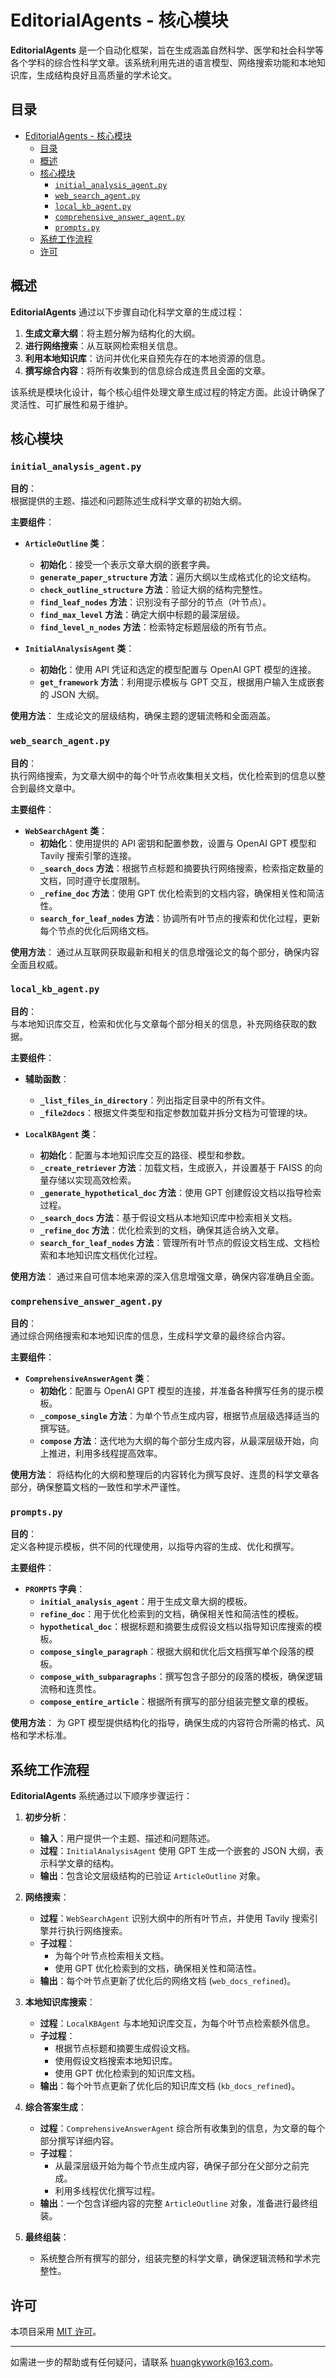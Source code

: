 # EditorialAgents - 核心模块

**EditorialAgents** 是一个自动化框架，旨在生成涵盖自然科学、医学和社会科学等各个学科的综合性科学文章。该系统利用先进的语言模型、网络搜索功能和本地知识库，生成结构良好且高质量的学术论文。

## 目录

- [EditorialAgents - 核心模块](#editorialagents---核心模块)
  - [目录](#目录)
  - [概述](#概述)
  - [核心模块](#核心模块)
    - [`initial_analysis_agent.py`](#initial_analysis_agentpy)
    - [`web_search_agent.py`](#web_search_agentpy)
    - [`local_kb_agent.py`](#local_kb_agentpy)
    - [`comprehensive_answer_agent.py`](#comprehensive_answer_agentpy)
    - [`prompts.py`](#promptspy)
  - [系统工作流程](#系统工作流程)
  - [许可](#许可)

## 概述

**EditorialAgents** 通过以下步骤自动化科学文章的生成过程：

1. **生成文章大纲**：将主题分解为结构化的大纲。
2. **进行网络搜索**：从互联网检索相关信息。
3. **利用本地知识库**：访问并优化来自预先存在的本地资源的信息。
4. **撰写综合内容**：将所有收集到的信息综合成连贯且全面的文章。

该系统是模块化设计，每个核心组件处理文章生成过程的特定方面。此设计确保了灵活性、可扩展性和易于维护。

## 核心模块

### `initial_analysis_agent.py`

**目的**：  
根据提供的主题、描述和问题陈述生成科学文章的初始大纲。

**主要组件**：

- **`ArticleOutline` 类**：
  - **初始化**：接受一个表示文章大纲的嵌套字典。
  - **`generate_paper_structure` 方法**：遍历大纲以生成格式化的论文结构。
  - **`check_outline_structure` 方法**：验证大纲的结构完整性。
  - **`find_leaf_nodes` 方法**：识别没有子部分的节点（叶节点）。
  - **`find_max_level` 方法**：确定大纲中标题的最深层级。
  - **`find_level_n_nodes` 方法**：检索特定标题层级的所有节点。

- **`InitialAnalysisAgent` 类**：
  - **初始化**：使用 API 凭证和选定的模型配置与 OpenAI GPT 模型的连接。
  - **`get_framework` 方法**：利用提示模板与 GPT 交互，根据用户输入生成嵌套的 JSON 大纲。

**使用方法**：
生成论文的层级结构，确保主题的逻辑流畅和全面涵盖。

### `web_search_agent.py`

**目的**：  
执行网络搜索，为文章大纲中的每个叶节点收集相关文档，优化检索到的信息以整合到最终文章中。

**主要组件**：

- **`WebSearchAgent` 类**：
  - **初始化**：使用提供的 API 密钥和配置参数，设置与 OpenAI GPT 模型和 Tavily 搜索引擎的连接。
  - **`_search_docs` 方法**：根据节点标题和摘要执行网络搜索，检索指定数量的文档，同时遵守长度限制。
  - **`_refine_doc` 方法**：使用 GPT 优化检索到的文档内容，确保相关性和简洁性。
  - **`search_for_leaf_nodes` 方法**：协调所有叶节点的搜索和优化过程，更新每个节点的优化后网络文档。

**使用方法**：
通过从互联网获取最新和相关的信息增强论文的每个部分，确保内容全面且权威。

### `local_kb_agent.py`

**目的**：  
与本地知识库交互，检索和优化与文章每个部分相关的信息，补充网络获取的数据。

**主要组件**：

- **辅助函数**：
  - **`_list_files_in_directory`**：列出指定目录中的所有文件。
  - **`_file2docs`**：根据文件类型和指定参数加载并拆分文档为可管理的块。

- **`LocalKBAgent` 类**：
  - **初始化**：配置与本地知识库交互的路径、模型和参数。
  - **`_create_retriever` 方法**：加载文档，生成嵌入，并设置基于 FAISS 的向量存储以实现高效检索。
  - **`_generate_hypothetical_doc` 方法**：使用 GPT 创建假设文档以指导检索过程。
  - **`_search_docs` 方法**：基于假设文档从本地知识库中检索相关文档。
  - **`_refine_doc` 方法**：优化检索到的文档，确保其适合纳入文章。
  - **`search_for_leaf_nodes` 方法**：管理所有叶节点的假设文档生成、文档检索和本地知识库文档优化过程。

**使用方法**：
通过来自可信本地来源的深入信息增强文章，确保内容准确且全面。

### `comprehensive_answer_agent.py`

**目的**：  
通过综合网络搜索和本地知识库的信息，生成科学文章的最终综合内容。

**主要组件**：

- **`ComprehensiveAnswerAgent` 类**：
  - **初始化**：配置与 OpenAI GPT 模型的连接，并准备各种撰写任务的提示模板。
  - **`_compose_single` 方法**：为单个节点生成内容，根据节点层级选择适当的撰写链。
  - **`compose` 方法**：迭代地为大纲的每个部分生成内容，从最深层级开始，向上推进，利用多线程提高效率。

**使用方法**：
将结构化的大纲和整理后的内容转化为撰写良好、连贯的科学文章各部分，确保整篇文档的一致性和学术严谨性。

### `prompts.py`

**目的**：  
定义各种提示模板，供不同的代理使用，以指导内容的生成、优化和撰写。

**主要组件**：

- **`PROMPTS` 字典**：
  - **`initial_analysis_agent`**：用于生成文章大纲的模板。
  - **`refine_doc`**：用于优化检索到的文档，确保相关性和简洁性的模板。
  - **`hypothetical_doc`**：根据标题和摘要生成假设文档以指导知识库搜索的模板。
  - **`compose_single_paragraph`**：根据大纲和优化后文档撰写单个段落的模板。
  - **`compose_with_subparagraphs`**：撰写包含子部分的段落的模板，确保逻辑流畅和连贯性。
  - **`compose_entire_article`**：根据所有撰写的部分组装完整文章的模板。

**使用方法**：
为 GPT 模型提供结构化的指导，确保生成的内容符合所需的格式、风格和学术标准。

## 系统工作流程

**EditorialAgents** 系统通过以下顺序步骤运行：

1. **初步分析**：
   - **输入**：用户提供一个主题、描述和问题陈述。
   - **过程**：`InitialAnalysisAgent` 使用 GPT 生成一个嵌套的 JSON 大纲，表示科学文章的结构。
   - **输出**：包含论文层级结构的已验证 `ArticleOutline` 对象。

2. **网络搜索**：
   - **过程**：`WebSearchAgent` 识别大纲中的所有叶节点，并使用 Tavily 搜索引擎并行执行网络搜索。
   - **子过程**：
     - 为每个叶节点检索相关文档。
     - 使用 GPT 优化检索到的文档，确保相关性和简洁性。
   - **输出**：每个叶节点更新了优化后的网络文档 (`web_docs_refined`)。

3. **本地知识库搜索**：
   - **过程**：`LocalKBAgent` 与本地知识库交互，为每个叶节点检索额外信息。
   - **子过程**：
     - 根据节点标题和摘要生成假设文档。
     - 使用假设文档搜索本地知识库。
     - 使用 GPT 优化检索到的知识库文档。
   - **输出**：每个叶节点更新了优化后的知识库文档 (`kb_docs_refined`)。

4. **综合答案生成**：
   - **过程**：`ComprehensiveAnswerAgent` 综合所有收集到的信息，为文章的每个部分撰写详细内容。
   - **子过程**：
     - 从最深层级开始为每个节点生成内容，确保子部分在父部分之前完成。
     - 利用多线程优化撰写过程。
   - **输出**：一个包含详细内容的完整 `ArticleOutline` 对象，准备进行最终组装。

5. **最终组装**：
   - 系统整合所有撰写的部分，组装完整的科学文章，确保逻辑流畅和学术完整性。

## 许可

本项目采用 [MIT 许可](LICENSE)。

---

如需进一步的帮助或有任何疑问，请联系 [huangkywork@163.com](mailto:huangkywork@163.com)。